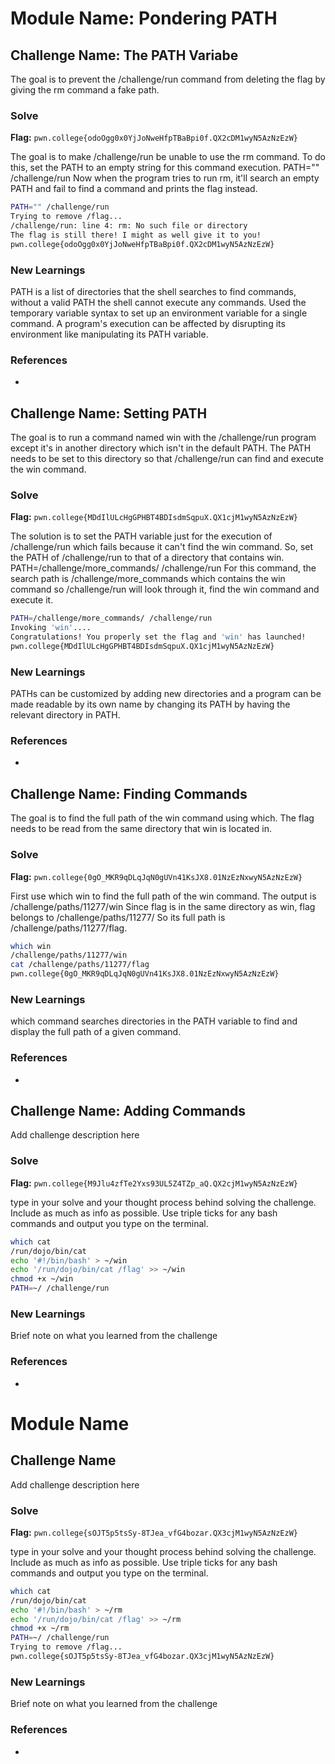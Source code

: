 # Module Name: Pondering PATH

## Challenge Name: The PATH Variabe
The goal is to prevent the /challenge/run command from deleting the flag by giving the rm command a fake path.

### Solve
**Flag:** `pwn.college{odoOgg0x0YjJoNweHfpTBaBpi0f.QX2cDM1wyN5AzNzEzW}`

The goal is to make /challenge/run be unable to use the rm command.
To do this, set the PATH to an empty string for this command execution.
PATH="" /challenge/run
Now when the program tries to run rm, it'll search an empty PATH and fail to find a command and prints the flag instead.

```bash
PATH="" /challenge/run
Trying to remove /flag...
/challenge/run: line 4: rm: No such file or directory
The flag is still there! I might as well give it to you!
pwn.college{odoOgg0x0YjJoNweHfpTBaBpi0f.QX2cDM1wyN5AzNzEzW}
```

### New Learnings
PATH is a list of directories that the shell searches to find commands, without a valid PATH the shell cannot execute any commands. Used the temporary variable syntax to set up an environment variable for a
single command. 
A program's execution can be affected by disrupting its environment like manipulating its PATH variable.

### References 
-









## Challenge Name: Setting PATH
The goal is to run a command named win with the /challenge/run program except it's in another directory which isn't in the default PATH. The PATH needs to be set to this directory so that /challenge/run can
find and execute the win command.

### Solve
**Flag:** `pwn.college{MDdIlULcHgGPHBT4BDIsdmSqpuX.QX1cjM1wyN5AzNzEzW}`

The solution is to set the PATH variable just for the execution of /challenge/run which fails because it can't find the win command. So, set the PATH of /challenge/run to that of a directory that contains win.
PATH=/challenge/more_commands/ /challenge/run
For this command, the search path is /challenge/more_commands which contains the win command so /challenge/run will look through it, find the win command and execute it.

```bash
PATH=/challenge/more_commands/ /challenge/run
Invoking 'win'....
Congratulations! You properly set the flag and 'win' has launched!
pwn.college{MDdIlULcHgGPHBT4BDIsdmSqpuX.QX1cjM1wyN5AzNzEzW}
```

### New Learnings
PATHs can be customized by adding new directories and a program can be made readable by its own name by changing its PATH by having the relevant directory in PATH.

### References 
-









## Challenge Name: Finding Commands
The goal is to find the full path of the win command using which. The flag needs to be read from the same directory that win is located in.

### Solve
**Flag:** `pwn.college{0gO_MKR9qDLqJqN0gUVn41KsJX8.01NzEzNxwyN5AzNzEzW}`

First use which win to find the full path of the win command.
The output is /challenge/paths/11277/win
Since flag is in the same directory as win, flag belongs to /challenge/paths/11277/
So its full path is /challenge/paths/11277/flag.

```bash
which win
/challenge/paths/11277/win
cat /challenge/paths/11277/flag
pwn.college{0gO_MKR9qDLqJqN0gUVn41KsJX8.01NzEzNxwyN5AzNzEzW}
```

### New Learnings
which command searches directories in the PATH variable to find and display the full path of a given command.

### References 
-









## Challenge Name: Adding Commands
Add challenge description here

### Solve
**Flag:** `pwn.college{M9Jlu4zfTe2Yxs93UL5Z4TZp_aQ.QX2cjM1wyN5AzNzEzW}`

type in your solve and your thought process behind solving the challenge. Include as much as info as possible. Use triple ticks for any bash commands and output you type on the terminal.

```bash
which cat
/run/dojo/bin/cat
echo '#!/bin/bash' > ~/win
echo '/run/dojo/bin/cat /flag' >> ~/win
chmod +x ~/win
PATH=~/ /challenge/run
```

### New Learnings
Brief note on what you learned from the challenge

### References 
-










# Module Name

## Challenge Name
Add challenge description here

### Solve
**Flag:** `pwn.college{sOJT5p5tsSy-8TJea_vfG4bozar.QX3cjM1wyN5AzNzEzW}`

type in your solve and your thought process behind solving the challenge. Include as much as info as possible. Use triple ticks for any bash commands and output you type on the terminal.

```bash
which cat
/run/dojo/bin/cat
echo '#!/bin/bash' > ~/rm
echo '/run/dojo/bin/cat /flag' >> ~/rm
chmod +x ~/rm
PATH=~/ /challenge/run
Trying to remove /flag...
pwn.college{sOJT5p5tsSy-8TJea_vfG4bozar.QX3cjM1wyN5AzNzEzW}
```

### New Learnings
Brief note on what you learned from the challenge

### References 
-


